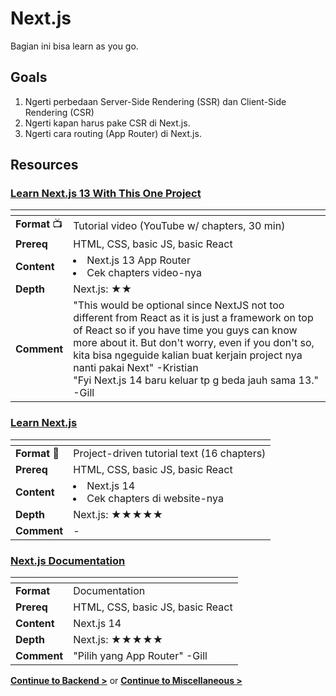 # Next.js

Bagian ini bisa learn as you go.

## Goals

1. Ngerti perbedaan Server-Side Rendering (SSR) dan Client-Side Rendering (CSR)
2. Ngerti kapan harus pake CSR di Next.js.
3. Ngerti cara routing (App Router) di Next.js.

## Resources

### [Learn Next.js 13 With This One Project](https://www.youtube.com/watch?v=NgayZAuTgwM)

| <!-- -->        | <!-- -->                                                                                                                                                                                                                                                                                                                                             |
| --------------- | ---------------------------------------------------------------------------------------------------------------------------------------------------------------------------------------------------------------------------------------------------------------------------------------------------------------------------------------------------- |
| **Format** :tv: | Tutorial video (YouTube w/ chapters, 30 min)                                                                                                                                                                                                                                                                                                         |
| **Prereq**      | HTML, CSS, basic JS, basic React                                                                                                                                                                                                                                                                                                                     |
| **Content**     | <li>Next.js 13 App Router</li><li>Cek chapters video-nya</li>                                                                                                                                                                                                                                                                                        |
| **Depth**       | Next.js: ★★                                                                                                                                                                                                                                                                                                                                          |
| **Comment**     | "This would be optional since NextJS not too different from React as it is just a framework on top of React so if you have time you guys can know more about it. But don't worry, even if you don't so, kita bisa ngeguide kalian buat kerjain project nya nanti pakai Next" -Kristian<br>"Fyi Next.js 14 baru keluar tp g beda jauh sama 13." -Gill |

### [Learn Next.js](https://nextjs.org/learn/dashboard-app)

| <!-- -->              | <!-- -->                                                |
| --------------------- | ------------------------------------------------------- |
| **Format** :notebook: | Project-driven tutorial text (16 chapters)              |
| **Prereq**            | HTML, CSS, basic JS, basic React                        |
| **Content**           | <li>Next.js 14</li><li>Cek chapters di website-nya</li> |
| **Depth**             | Next.js: ★★★★★                                          |
| **Comment**           | -                                                       |

### [Next.js Documentation](https://nextjs.org/docs)

| <!-- -->    | <!-- -->                         |
| ----------- | -------------------------------- |
| **Format**  | Documentation                    |
| **Prereq**  | HTML, CSS, basic JS, basic React |
| **Content** | Next.js 14                       |
| **Depth**   | Next.js: ★★★★★                   |
| **Comment** | "Pilih yang App Router" -Gill    |

**[Continue to Backend >](../../backend/README.md)** or **[Continue to Miscellaneous >](../../misc/README.md)**